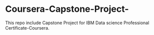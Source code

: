 # Coursera-Capstone-Project-
This repo include Capstone Project for IBM Data science Professional Certificate-Coursera.
